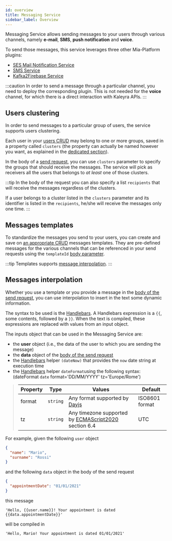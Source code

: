```yaml
---
id: overview
title: Messaging Service
sidebar_label: Overview
---
```

Messaging Service allows sending messages to your users through various channels, namely **e-mail**, **SMS**, **push notification** and **voice**.

To send those messages, this service leverages three other Mia-Platform plugins:
- [SES Mail Notification Service](../ses-mail-notification-service/configuration.md)
- [SMS Service](../sms-service/configuration.md)
- [Kafka2Firebase Service](../kafka2firebase/overview.md)

:::caution
In order to send a message through a particular channel, you need to deploy the corresponding plugin.
This is not needed for the **voice** channel, for which there is a direct interaction with Kaleyra APIs.
:::

## Users clustering

In order to send messages to a particular group of users, the service supports users clustering. 

Each user in your [users CRUD](./configuration.md#users-crud-required) may belong to one or more groups, saved in a property called
`clusters` (the property can actually be named however you want, as explained in the [dedicated section](./configuration.md#users-crud-required)).

In the body of a [send request](./usage.md#body), you can use `clusters` parameter to specify the groups that should
receive the messages. The service will pick as receivers all the users that belongs to *at least* one of those clusters.

:::tip
In the body of the request you can also specify a list `recipients` that will receive the messages regardless of the
clusters.

If a user belongs to a cluster listed in the `clusters` parameter and its identifier is listed in the `recipients`, he/she
will receive the messages only one time.
:::

## Messages templates

To standardize the messages you send to your users, you can create and save on [an appropriate CRUD](./configuration.md#templates-crud)
messages templates. They are pre-defined messages for the various channels that can be referenced in your send requests
using the `templateId` [body parameter](./usage.md#body).

:::tip
Templates supports [message interpolation](#messages-interpolation).
:::

## Messages interpolation

Whether you use a template or you provide a message in the [body of the send request](./usage.md#body), you can use
interpolation to insert in the text some dynamic information.

The syntax to be used is the [Handlebars](https://handlebarsjs.com/guide/#what-is-handlebars). A Handlebars expression 
is a `{{`, some contents, followed by a `}}`. When the text is compiled, these expressions are replaced with values from 
an input object. 

The inputs object that can be used in the Messaging Service are:
- the **user** object (i.e., the data of the user to which you are sending the message)
- the **data** object of the [body of the send request](./usage.md#body)
- the [Handlebars](https://handlebarsjs.com/guide/#what-is-handlebars) helper `(dateNow)` that provides the `now` date string at execution time
- the [Handlebars](https://handlebarsjs.com/guide/#what-is-handlebars) helper `dateFormat`using the following syntax: (dateFormat `date` format='DD/MM/YYYY' tz='Europe/Rome')

>|Property|Type|Values|Default|
>|--------|----|------|-------|
>|format  |`string`|Any format supported by [Dayjs](https://day.js.org/docs/en/display/format)|ISO8601 format|
>|tz      |`string`|Any timezone supported by [ECMAScript2020](https://www.ecma-international.org/wp-content/uploads/ECMA-402_7th_edition_june_2020.pdf) section 6.4|UTC|

For example, given the following `user` object

```json
{
  "name": "Mario",
  "surname": "Rossi"
}
```

and the following `data` object in the body of the send request

```json
{
  "appointmentDate": "01/01/2021"
}
```

this message

```
'Hello, {{user.name}}! Your appointment is dated {{data.appointmentDate}}'
```

will be compiled in

```
'Hello, Mario! Your appointment is dated 01/01/2021'
```
